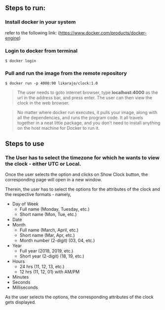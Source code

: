 ## Steps to run:

### Install docker in your system
refer to the following link: (https://www.docker.com/products/docker-engine)

### Login to docker from terminal

```linux
$ docker login
```
### Pull and run the image from the remote repository
 ```linux
 $ docker run -p 4000:90 likarajo/clock:1.0
```
> The user needs to goto internet browser, type **localhost:4000** as the url in the address bar, and press enter.
The user can then view the clock in the web browser.

> No matter where docker run executes, it pulls your image, along with all the dependencies, and runs the program code. 
It all travels together in a neat little package, and you don’t need to install anything on the host machine for Docker to run it.

## Steps to use

### The User has to select the timezone for which he wants to view the clock - either UTC or Local.

Once the user selects the option and clicks on Show Clock button, the corresponding page will open in a new window.

Therein, the user has to select the options for the attributes of the clock and the respective formats - namely,

* Day of Week
  + Full name (Monday, Tuesday, etc.)
  + Short name (Mon, Tue, etc.)
* Date
* Month
  + Full name (March, April, etc.)
  + Short name (Mar, Apr, etc.)
  + Month number (2-digit) (03, 04, etc.)
* Year
  + Full year (2018, 2019, etc.)
  + Short year (2-digit) (18, 19, etc.)
* Hours
  + 24 hrs (11, 12, 13, etc.)
  + 12 hrs (11, 12, 01) with AM/PM
* Minutes
* Seconds
* Milliseconds

As the user selects the options, the corresponding attributes of the clock gets displayed.
